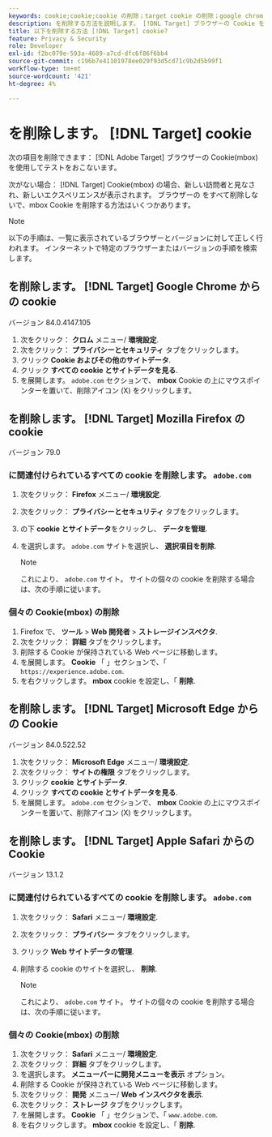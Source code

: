 ```yaml
---
keywords: cookie;cookie;cookie の削除；target cookie の削除；google chrome;chrome;mozilla firefox;firefox;microsoft edge;safari
description: を削除する方法を説明します。 [!DNL Target] ブラウザーの Cookie を使用してエクスペリエンスを検証できます。
title: 以下を削除する方法 [!DNL Target] cookie?
feature: Privacy & Security
role: Developer
exl-id: f2bc079e-593a-4689-a7cd-dfc6f86f6bb4
source-git-commit: c196b7e41101978ee029f93d5cd71c9b2d5b99f1
workflow-type: tm+mt
source-wordcount: '421'
ht-degree: 4%

---
```


# を削除します。 [!DNL Target] cookie

次の項目を削除できます： [!DNL Adobe Target] ブラウザーの Cookie(mbox) を使用してテストをおこないます。

次がない場合： [!DNL Target] Cookie(mbox) の場合、新しい訪問者と見なされ、新しいエクスペリエンスが表示されます。 ブラウザーの をすべて削除しないで、mbox Cookie を削除する方法はいくつかあります。

>[!NOTE]
>
>以下の手順は、一覧に表示されているブラウザーとバージョンに対して正しく行われます。 インターネットで特定のブラウザーまたはバージョンの手順を検索します。

## を削除します。 [!DNL Target] Google Chrome からの cookie

バージョン 84.0.4147.105

1. 次をクリック： **クロム** メニュー/ **環境設定**.
1. 次をクリック： **プライバシーとセキュリティ** タブをクリックします。
1. クリック **Cookie およびその他のサイトデータ**.
1. クリック **すべての cookie とサイトデータを見る**.
1. を展開します。 `adobe.com` セクションで、 **mbox** Cookie の上にマウスポインターを置いて、削除アイコン (X) をクリックします。

## を削除します。 [!DNL Target] Mozilla Firefox の cookie

バージョン 79.0

### に関連付けられているすべての cookie を削除します。 `adobe.com`

1. 次をクリック： **Firefox** メニュー/ **環境設定**.
1. 次をクリック： **プライバシーとセキュリティ** タブをクリックします。
1. の下 **cookie とサイトデータ**&#x200B;をクリックし、 **データを管理**.
1. を選択します。 `adobe.com` サイトを選択し、 **選択項目を削除**.

   >[!NOTE]
   >
   >これにより、 `adobe.com` サイト。 サイトの個々の cookie を削除する場合は、次の手順に従います。

### 個々の Cookie(mbox) の削除

1. Firefox で、 **ツール** > **Web 開発者** > **ストレージインスペクタ**.
1. 次をクリック： **詳細** タブをクリックします。
1. 削除する Cookie が保持されている Web ページに移動します。
1. を展開します。 **Cookie** 「 」セクションで、「 `https://experience.adobe.com`.
1. を右クリックします。 **mbox** cookie を設定し、「 **削除**.

## を削除します。 [!DNL Target] Microsoft Edge からの Cookie

バージョン 84.0.522.52

1. 次をクリック： **Microsoft Edge** メニュー/ **環境設定**.
1. 次をクリック： **サイトの権限** タブをクリックします。
1. クリック **cookie とサイトデータ**.
1. クリック **すべての cookie とサイトデータを見る**.
1. を展開します。 `adobe.com` セクションで、 **mbox** Cookie の上にマウスポインターを置いて、削除アイコン (X) をクリックします。

## を削除します。 [!DNL Target] Apple Safari からの Cookie

バージョン 13.1.2

### に関連付けられているすべての cookie を削除します。 `adobe.com`

1. 次をクリック： **Safari** メニュー/ **環境設定**.
1. 次をクリック： **プライバシー** タブをクリックします。
1. クリック **Web サイトデータの管理**.
1. 削除する cookie のサイトを選択し、 **削除**.

   >[!NOTE]
   >
   >これにより、 `adobe.com` サイト。 サイトの個々の cookie を削除する場合は、次の手順に従います。

### 個々の Cookie(mbox) の削除

1. 次をクリック： **Safari** メニュー/ **環境設定**.
1. 次をクリック： **詳細** タブをクリックします。
1. を選択します。 **メニューバーに開発メニューを表示** オプション。
1. 削除する Cookie が保持されている Web ページに移動します。
1. 次をクリック： **開発** メニュー/ **Web インスペクタを表示**.
1. 次をクリック： **ストレージ** タブをクリックします。
1. を展開します。 **Cookie** 「 」セクションで、「 `www.adobe.com`.
1. を右クリックします。 **mbox** cookie を設定し、「 **削除**.
